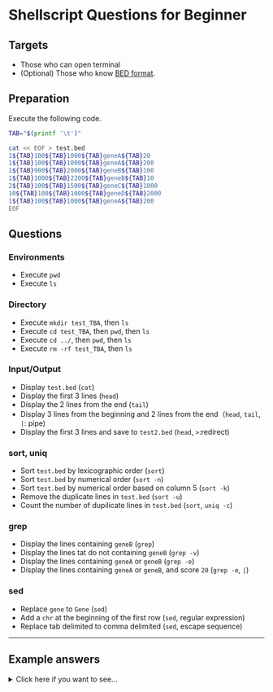 # Shellscript Questions for Beginner

## Targets

- Those who can open terminal
- (Optional) Those who know [BED format](https://m.ensembl.org/info/website/upload/bed.html).

## Preparation

Execute the following code.


```sh
TAB="$(printf '\t')"

cat << EOF > test.bed
1${TAB}100${TAB}1000${TAB}geneA${TAB}20
1${TAB}100${TAB}1000${TAB}geneA${TAB}200
1${TAB}900${TAB}2000${TAB}geneB${TAB}100
1${TAB}1000${TAB}2200${TAB}geneB${TAB}10
2${TAB}100${TAB}1500${TAB}geneC${TAB}1000
10${TAB}100${TAB}1000${TAB}geneD${TAB}2000
1${TAB}100${TAB}1000${TAB}geneA${TAB}200
EOF
```

## Questions

### Environments

- Execute `pwd`
- Execute `ls`

### Directory

- Execute `mkdir test_TBA`, then `ls`
- Execute `cd test_TBA`, then `pwd`, then `ls`
- Execute `cd ../`, then `pwd`, then `ls`
- Execute `rm -rf test_TBA`, then `ls`

### Input/Output

- Display `test.bed` (`cat`)
- Display the first 3 lines (`head`)
- Display the 2 lines from the end (`tail`)
- Display 3 lines from the beginning and 2 lines from the end（`head`, `tail`, `|`: pipe)
- Display the first 3 lines and save to `test2.bed` (`head`, `>`:redirect)

### sort, uniq

- Sort `test.bed` by lexicographic order (`sort`)
- Sort `test.bed` by numerical order (`sort -n`)
- Sort `test.bed` by numerical order based on column 5 (`sort -k`)
- Remove the duplicate lines in `test.bed` (`sort -u`)
- Count the number of dupilicate lines in `test.bed` (`sort`, `uniq -c`)

### grep

- Display the lines containing `geneB` (`grep`)
- Display the lines tat do not containing `geneB` (`grep -v`)
- Display the lines containing `geneA` or `geneB` (`grep -e`)
- Display the lines containing `geneA` or `geneB`, and score `20` (`grep -e`, `|`)

### sed

- Replace `gene` to `Gene` (`sed`)
- Add a `chr` at the beginning of the first row (`sed`, regular expression)
- Replace tab delimited to comma delimited (`sed`, escape sequence)

-------------------------------------------------------------------------------

## Example answers

<details>
<summary>Click here if you want to see...</summary>

### Environments

- Execute `pwd`

```sh
pwd
```

- Execute `ls`

```sh
ls
```

### Directory

- Execute `mkdir test_TBA`, then `ls`

```sh
mkdir test_TBA
ls
```

- Execute `cd test_TBA`, then `pwd`, then `ls`

```sh
cd test_TBA
pwd
ls
```

- Execute `cd ../`, then `pwd`, then `ls`

```sh
cd ../
pwd
ls
```

- Execute `rm -rf test_TBA`, then `ls`

```sh
rm -rf test_TBA
ls
```

### Input/Output

- Display `test.bed` (`cat`)

```sh
cat test.bed
```

- Display the first 3 lines (`head`)

```sh
head -n 3 test.bed
```

- Display the 2 lines from the end (`tail`)

```sh
tail -n 2 test.bed
```

- Display 3 lines from the beginning and 2 lines from the end（`head`, `tail`, `|`: pipe)

```sh
head -n 3 test.bed | tail -n 2
```

- Display the first 3 lines and save to `test2.bed` (`head`, `>`:redirect)

```sh
head -n 3 test.bed > test2.bed
```


### sort, uniq

- Sort `test.bed` by lexicographic order (`sort`)

```sh
sort test.bed
```

- Sort `test.bed` by numerical order (`sort -n`)

```sh
sort -n test.bed
```

- Sort `test.bed` by numerical order based on column 5 (`sort -k`)

```sh
sort -k 5,5n test.bed
```

- Remove the duplicate lines in `test.bed` (`sort -u`)

```sh
sort -u test.bed
# または
sort test.bed | uniq
```

- Count the number of dupilicate lines in `test.bed` (`sort`, `uniq -c`)

```sh
sort test.bed | uniq -c
```

### grep

- Display the lines containing `geneB` (`grep`)

```sh
grep "geneB" test.bed
```

- Display the lines tat do not containing `geneB` (`grep -v`)

```sh
grep -v "geneB" test.bed
```

- Display the lines containing `geneA` or `geneB` (`grep -e`)

```sh
grep -e "geneA" -e "geneB" test.bed
```

- Display the lines containing `geneA` or `geneB`, and score `20` (`grep -e`, `|`)

```sh
grep -e "geneA" -e "geneB" test.bed | grep "20$"
```

- * `AWK` alternative

```sh
awk '($4=="geneA" || $4=="geneB") && $5==20' test.bed
```

### sed

- Replace `gene` to `Gene` (`sed`)

```sh
sed "s/gene/Gene/g" test.bed
```

- Add a `chr` at the beginning of the first row (`sed`, regular expression)

```sh
sed "s/^/chr/g" test.bed
```

</details>
